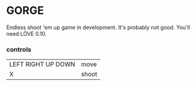 GORGE
=====

Endless shoot 'em up game in development.
It's probably not good.
You'll need LÖVE 0.10.

### controls ###
<table>
	<tr><td>LEFT RIGHT UP DOWN</td>	<td>move</td></tr>
	<tr><td>X</td>					<td>shoot</td></tr>
</table>

